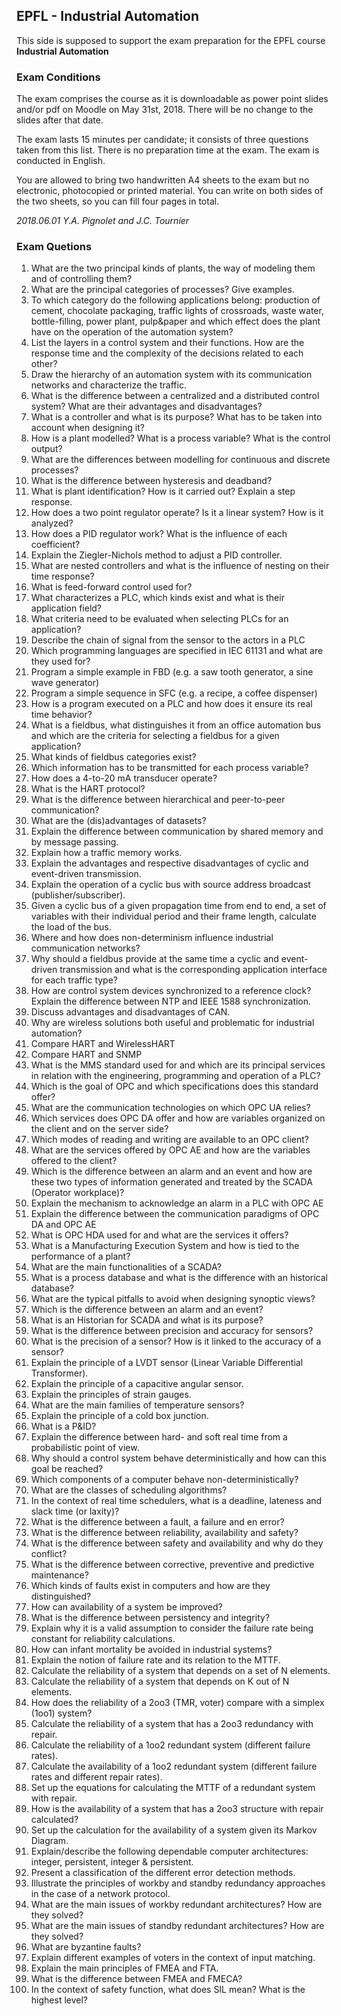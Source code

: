 ## EPFL - Industrial Automation

This side is supposed to support the exam preparation for the EPFL course **Industrial Automation**

### Exam Conditions

The exam comprises the course as it is downloadable as power point slides and/or pdf on Moodle on May 31st, 2018. There will be no change to the slides after that date.  
 
The exam lasts 15 minutes per candidate; it consists of three questions taken from this list. There is no preparation time at the exam. The exam is conducted in English.  
 
You are allowed to bring two handwritten A4 sheets to the exam but no electronic, photocopied or printed material.  You can write on both sides of the two sheets, so you can fill four pages in total. 
 
*2018.06.01 Y.A. Pignolet and J.C. Tournier*

### Exam Quetions

1. What are the two principal kinds of plants, the way of modeling them and of controlling them? 
2. What are the principal categories of processes? Give examples.  
3. To which category do the following applications belong: production of cement, chocolate packaging, traffic lights of crossroads, waste water, bottle-filling, power plant, pulp&paper and which effect does the plant have on the operation of the automation system?  
4. List the layers in a control system and their functions. How are the response time and the complexity of the decisions related to each other? 
5. Draw the hierarchy of an automation system with its communication networks and characterize the traffic. 
6. What is the difference between a centralized and a distributed control system? What are their advantages and disadvantages? 
7. What is a controller and what is its purpose? What has to be taken into account when designing it?
8. How is a plant modelled? What is a process variable? What is the control output?  
9. What are the differences between modelling for continuous and discrete processes?  
10. What is the difference between hysteresis and deadband?
11. What is plant identification? How is it carried out? Explain a step response.
12. How does a two point regulator operate? Is it a linear system? How is it analyzed?  
13. How does a PID regulator work? What is the influence of each coefficient?  
14. Explain the Ziegler-Nichols method to adjust a PID controller.
15. What are nested controllers and what is the influence of nesting on their time response?  
16. What is feed-forward control used for?  
17. What characterizes a PLC, which kinds exist and what is their application field? 
18. What criteria need to be evaluated when selecting PLCs for an application?
19. Describe the chain of signal from the sensor to the actors in a PLC
20. Which programming languages are specified in IEC 61131 and what are they used for?  
21. Program a simple example in FBD (e.g. a saw tooth generator, a sine wave generator)
22. Program a simple sequence in SFC (e.g. a recipe, a coffee dispenser) 
23. How is a program executed on a PLC and how does it ensure its real time behavior? 
24. What is a fieldbus, what distinguishes it from an office automation bus and which are the criteria for selecting a fieldbus for a given application?  
25. What kinds of fieldbus categories exist? 
26. Which information has to be transmitted for each process variable? 
27. How does a 4-to-20 mA transducer operate? 
28. What is the HART protocol? 
29. What is the difference between hierarchical and peer-to-peer communication?  
30. What are the (dis)advantages of datasets?
31. Explain the difference between communication by shared memory and by message passing.
32. Explain how a traffic memory works.
33. Explain the advantages and respective disadvantages of cyclic and event-driven transmission. 
34. Explain the operation of a cyclic bus with source address broadcast (publisher/subscriber).
35. Given a cyclic bus of a given propagation time from end to end, a set of variables with their individual period and their frame length, calculate the load of the bus.
36. Where and how does non-determinism influence industrial communication networks?
37. Why should a fieldbus provide at the same time a cyclic and event-driven transmission and what is the corresponding application interface for each traffic type? 
38. How are control system devices synchronized to a reference clock?  Explain the difference between NTP and IEEE 1588 synchronization. 
39. Discuss advantages and disadvantages of CAN.
40. Why are wireless solutions both useful and problematic for industrial automation?
41. Compare HART and WirelessHART 
42. Compare HART and SNMP  
43. What is the MMS standard used for and which are its principal services in relation with the engineering, programming and operation of a PLC? 
44. Which is the goal of OPC and which specifications does this standard offer? 
45. What are the communication technologies on which OPC UA relies?
46. Which services does OPC DA offer and how are variables organized on the client and on the server side?  
47. Which modes of reading and writing are available to an OPC client?  
48. What are the services offered by OPC AE and how are the variables offered to the client?  
49. Which is the difference between an alarm and an event and how are these two types of information generated and treated by the SCADA (Operator workplace)? 
50. Explain the mechanism to acknowledge an alarm in a PLC with OPC AE  
51. Explain the difference between the communication paradigms of OPC DA and OPC AE 
52. What is OPC HDA used for and what are the services it offers?
53. What is a Manufacturing Execution System and how is tied to the performance of a plant?  
54. What are the main functionalities of a SCADA? 
55. What is a process database and what is the difference with an historical database? 
56. What are the typical pitfalls to avoid when designing synoptic views? 
57. Which is the difference between an alarm and an event?
58. What is an Historian for SCADA and what is its purpose?
59. What is the difference between precision and accuracy for sensors? 
60. What is the precision of a sensor? How is it linked to the accuracy of a sensor?
61. Explain the principle of a LVDT sensor (Linear Variable Differential Transformer).
62. Explain the principle of a capacitive angular sensor.
63. Explain the principles of strain gauges.
64. What are the main families of temperature sensors? 
65. Explain the principle of a cold box junction. 
66. What is a P&ID? 
67. Explain the difference between hard- and soft real time from a probabilistic point of view.
68. Why should a control system behave deterministically and how can this goal be reached? 
69. Which components of a computer behave non-deterministically? 
70. What are the classes of scheduling algorithms?
71. In the context of real time schedulers, what is a deadline, lateness and slack time (or laxity)? 
72. What is the difference between a fault, a failure and en error?
73. What is the difference between reliability, availability and safety? 
74. What is the difference between safety and availability and why do they conflict? 
75. What is the difference between corrective, preventive and predictive maintenance?
76. Which kinds of faults exist in computers and how are they distinguished? 
77. How can availability of a system be improved? 
78. What is the difference between persistency and integrity?
79. Explain why it is a valid assumption to consider the failure rate being constant for reliability calculations. 
80. How can infant mortality be avoided in industrial systems?
81. Explain the notion of failure rate and its relation to the MTTF. 
82. Calculate the reliability of a system that depends on a set of N elements. 
83. Calculate the reliability of a system that depends on K out of N elements.
84. How does the reliability of a 2oo3 (TMR, voter) compare with a simplex (1oo1) system? 
85. Calculate the reliability of a system that has a 2oo3 redundancy with repair. 
86. Calculate the reliability of a 1oo2 redundant system (different failure rates). 
87. Calculate the availability of a 1oo2 redundant system (different failure rates and different repair rates). 
88. Set up the equations for calculating the MTTF of a redundant system with repair. 
89. How is the availability of a system that has a 2oo3 structure with repair calculated?
90. Set up the calculation for the availability of a system given its Markov Diagram.
91. Explain/describe the following dependable computer architectures: integer, persistent, integer & persistent. 
92. Present a classification of the different error detection methods.
93. Illustrate the principles of workby and standby redundancy approaches in the case of a network protocol. 
94. What are the main issues of workby redundant architectures? How are they solved? 
95. What are the main issues of standby redundant architectures? How are they solved?
96. What are byzantine faults?  
97. Explain different examples of voters in the context of input matching. 
98. Explain the main principles of FMEA and FTA.
99. What is the difference between FMEA and FMECA? 
100. In the context of safety function, what does SIL mean? What is the highest level? 
 
